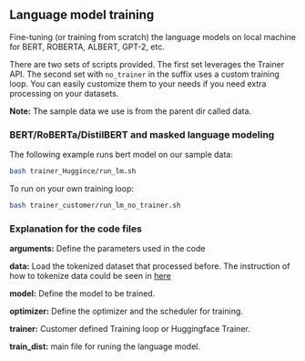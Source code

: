 
## Language model training

Fine-tuning (or training from scratch) the language models on local machine for BERT, ROBERTA, ALBERT, GPT-2, etc.

There are two sets of scripts provided. The first set leverages the Trainer API. The second set with `no_trainer` in the suffix uses a custom training loop. You can easily customize them to your needs if you need extra processing on your datasets.

**Note:** The sample data we use is from the parent dir called data.

### BERT/RoBERTa/DistilBERT and masked language modeling

The following example runs bert model on our sample data:


```bash
bash trainer_Huggince/run_lm.sh
```

To run on your own training loop:

```bash
bash trainer_customer/run_lm_no_trainer.sh
```

### Explanation for the code files

**arguments:** Define the parameters used in the code

**data:** Load the tokenized dataset that processed before. The instruction of how to tokenize data could be seen in [here](https://github.com/protagolabs/Netmind-examples/tree/xiangpeng/pytorch/data/process.py)

**model:** Define the model to be trained.

**optimizer:** Define the optimizer and the scheduler for training.

**trainer:** Customer defined Training loop or Huggingface Trainer.

**train_dist:**  main file for runing the language model.